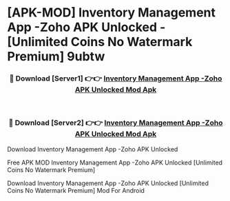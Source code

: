 # [APK-MOD] Inventory Management App -Zoho APK Unlocked - [Unlimited Coins No Watermark Premium] 9ubtw



<div align="center">
<h3>🔴 Download [Server1] 👉👉 <a href="https://momento.my/?title=Inventory_Management_App_-Zoho_APK_Unlocked">Inventory Management App -Zoho APK Unlocked Mod Apk</a></h3><br>

<h3>🔴 Download [Server2] 👉👉 <a href="https://momento.my/?title=Inventory_Management_App_-Zoho_APK_Unlocked">Inventory Management App -Zoho APK Unlocked Mod Apk</a></h3>
</div>



Download Inventory Management App -Zoho APK Unlocked 

Free APK MOD Inventory Management App -Zoho APK Unlocked [Unlimited Coins No Watermark Premium]

Download Inventory Management App -Zoho APK Unlocked [Unlimited Coins No Watermark Premium] Mod For Android
